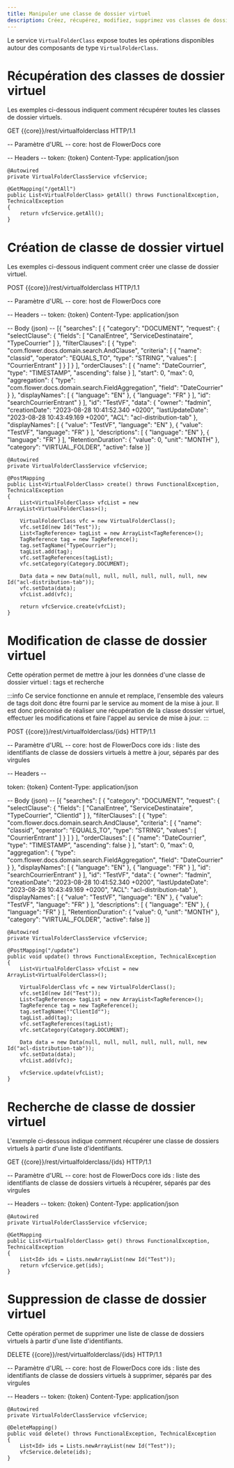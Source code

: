 ```yaml
---
title: Manipuler une classe de dossier virtuel
description: Créez, récupérez, modifiez, supprimez vos classes de dossiers virtuels
---
```


Le service `VirtualFolderClass` expose toutes les opérations disponibles autour des composants de type `VirtualFolderClass`.

# Récupération des classes de dossier virtuel

Les exemples ci-dessous indiquent comment récupérer toutes les classes de dossier virtuels.

GET {{core}}/rest/virtualfolderclass HTTP/1.1

-- Paramètre d'URL -- 
core: host de FlowerDocs core

-- Headers -- 
token: {token}
Content-Type: application/json

	@Autowired
    private VirtualFolderClassService vfcService;

    @GetMapping("/getAll")
    public List<VirtualFolderClass> getAll() throws FunctionalException, TechnicalException
    {
        return vfcService.getAll();
    }

# Création de classe de dossier virtuel

Les exemples ci-dessous indiquent comment créer une classe de dossier virtuel. 

POST {{core}}/rest/virtualfolderclass HTTP/1.1

-- Paramètre d'URL -- 
core: host de FlowerDocs core

-- Headers -- 
token: {token}
Content-Type: application/json

-- Body (json) --
[{
    "searches": [
      {
        "category": "DOCUMENT",
        "request": {
          "selectClause": {
            "fields": [
              "CanalEntree",
              "ServiceDestinataire",
              "TypeCourrier"
            ]
          },
          "filterClauses": [
            {
              "type": "com.flower.docs.domain.search.AndClause",
              "criteria": [
                {
                  "name": "classid",
                  "operator": "EQUALS_TO",
                  "type": "STRING",
                  "values": [
                    "CourrierEntrant"
                  ]
                }
              ]
            }
          ],
          "orderClauses": [
            {
              "name": "DateCourrier",
              "type": "TIMESTAMP",
              "ascending": false
            }
          ],
          "start": 0,
          "max": 0,
          "aggregation": {
            "type": "com.flower.docs.domain.search.FieldAggregation",
            "field": "DateCourrier"
          }
        },
        "displayNames": [
          {
            "language": "EN"
          },
          {
            "language": "FR"
          }
        ],
        "id": "searchCourrierEntrant"
      }
    ],
    "id": "TestVF",
    "data": {
      "owner": "fadmin",
      "creationDate": "2023-08-28 10:41:52.340 +0200",
      "lastUpdateDate": "2023-08-28 10:43:49.169 +0200",
      "ACL": "acl-distribution-tab"
    },
    "displayNames": [
      {
        "value": "TestVF",
        "language": "EN"
      },
      {
        "value": "TestVF",
        "language": "FR"
      }
    ],
    "descriptions": [
      {
        "language": "EN"
      },
      {
        "language": "FR"
      }
    ],
    "RetentionDuration": {
      "value": 0,
      "unit": "MONTH"
    },
    "category": "VIRTUAL_FOLDER",
    "active": false
}]

	@Autowired
    private VirtualFolderClassService vfcService;
    
	@PostMapping
    public List<VirtualFolderClass> create() throws FunctionalException, TechnicalException
    {
        List<VirtualFolderClass> vfcList = new ArrayList<VirtualFolderClass>();

        VirtualFolderClass vfc = new VirtualFolderClass();
        vfc.setId(new Id("Test"));
        List<TagReference> tagList = new ArrayList<TagReference>();
        TagReference tag = new TagReference();
        tag.setTagName("TypeCourrier");
        tagList.add(tag);
        vfc.setTagReferences(tagList);
        vfc.setCategory(Category.DOCUMENT);

        Data data = new Data(null, null, null, null, null, null, new Id("acl-distribution-tab"));
        vfc.setData(data);
        vfcList.add(vfc);

        return vfcService.create(vfcList);
    }
	

# Modification de classe de dossier virtuel

Cette opération permet de mettre à jour les données d'une classe de dossier virtuel : tags et recherche

:::info
Ce service fonctionne en annule et remplace, l'ensemble des valeurs de tags doit donc être fourni par le service au moment de la mise à jour. Il est donc préconisé de réaliser une récupération de la classe dossier virtuel, effectuer les modifications et faire l'appel au service de mise à jour.
:::

POST {{core}}/rest/virtualfolderclass/{ids} HTTP/1.1

-- Paramètre d'URL -- 
core: host de FlowerDocs core
ids : liste des identifiants de classe de dossiers virtuels à mettre à jour, séparés par des virgules

-- Headers --

token: {token}
Content-Type: application/json

-- Body (json) --
[{
    "searches": [
      {
        "category": "DOCUMENT",
        "request": {
          "selectClause": {
            "fields": [
              "CanalEntree",
              "ServiceDestinataire",
              "TypeCourrier",
			  "ClientId"
            ]
          },
          "filterClauses": [
            {
              "type": "com.flower.docs.domain.search.AndClause",
              "criteria": [
                {
                  "name": "classid",
                  "operator": "EQUALS_TO",
                  "type": "STRING",
                  "values": [
                    "CourrierEntrant"
                  ]
                }
              ]
            }
          ],
          "orderClauses": [
            {
              "name": "DateCourrier",
              "type": "TIMESTAMP",
              "ascending": false
            }
          ],
          "start": 0,
          "max": 0,
          "aggregation": {
            "type": "com.flower.docs.domain.search.FieldAggregation",
            "field": "DateCourrier"
          }
        },
        "displayNames": [
          {
            "language": "EN"
          },
          {
            "language": "FR"
          }
        ],
        "id": "searchCourrierEntrant"
      }
    ],
    "id": "TestVF",
    "data": {
      "owner": "fadmin",
      "creationDate": "2023-08-28 10:41:52.340 +0200",
      "lastUpdateDate": "2023-08-28 10:43:49.169 +0200",
      "ACL": "acl-distribution-tab"
    },
    "displayNames": [
      {
        "value": "TestVF",
        "language": "EN"
      },
      {
        "value": "TestVF",
        "language": "FR"
      }
    ],
    "descriptions": [
      {
        "language": "EN"
      },
      {
        "language": "FR"
      }
    ],
    "RetentionDuration": {
      "value": 0,
      "unit": "MONTH"
    },
    "category": "VIRTUAL_FOLDER",
    "active": false
}]

	@Autowired
	private VirtualFolderClassService vfcService;
    
	@PostMapping("/update")
    public void update() throws FunctionalException, TechnicalException
    {
        List<VirtualFolderClass> vfcList = new ArrayList<VirtualFolderClass>();

        VirtualFolderClass vfc = new VirtualFolderClass();
        vfc.setId(new Id("Test"));
        List<TagReference> tagList = new ArrayList<TagReference>();
        TagReference tag = new TagReference();
        tag.setTagName(""ClientId"");
        tagList.add(tag);
        vfc.setTagReferences(tagList);
        vfc.setCategory(Category.DOCUMENT);

        Data data = new Data(null, null, null, null, null, null, new Id("acl-distribution-tab"));
        vfc.setData(data);
        vfcList.add(vfc);

        vfcService.update(vfcList);
    }


# Recherche de classe de dossier virtuel

L'exemple ci-dessous indique comment récupérer une classe de dossiers virtuels à partir d'une liste d'identifiants.

GET {{core}}/rest/virtualfolderclass/{ids} HTTP/1.1

-- Paramètre d'URL -- 
core: host de FlowerDocs core
ids : liste des identifiants de classe de dossiers virtuels à récupérer, séparés par des virgules

-- Headers --
token: {token}
Content-Type: application/json

	@Autowired
	private VirtualFolderClassService vfcService;
	
    @GetMapping
    public List<VirtualFolderClass> get() throws FunctionalException, TechnicalException
    {
        List<Id> ids = Lists.newArrayList(new Id("Test"));
        return vfcService.get(ids);
    }


# Suppression de classe de dossier virtuel

Cette opération permet de supprimer une liste de classe de dossiers virtuels à partir d'une liste d'identifiants.

DELETE {{core}}/rest/virtualfolderclass/{ids} HTTP/1.1

-- Paramètre d'URL -- 
core: host de FlowerDocs core
ids : liste des identifiants de classe de dossiers virtuels à supprimer, séparés par des virgules

-- Headers --
token: {token}
Content-Type: application/json

	@Autowired
	private VirtualFolderClassService vfcService;
	
    @DeleteMapping()
    public void delete() throws FunctionalException, TechnicalException
    {
        List<Id> ids = Lists.newArrayList(new Id("Test"));
        vfcService.delete(ids);
    }

